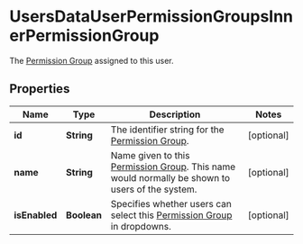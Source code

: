 

# UsersDataUserPermissionGroupsInnerPermissionGroup

The [Permission Group](https://developers.intellihr.io/docs/v1/) assigned to this user.

## Properties

| Name | Type | Description | Notes |
|------------ | ------------- | ------------- | -------------|
|**id** | **String** | The identifier string for the [Permission Group](https://developers.intellihr.io/docs/v1/). |  [optional] |
|**name** | **String** | Name given to this [Permission Group](https://developers.intellihr.io/docs/v1/). This name would normally be shown to users of the system. |  [optional] |
|**isEnabled** | **Boolean** | Specifies whether users can select this [Permission Group](https://developers.intellihr.io/docs/v1/) in dropdowns. |  [optional] |



